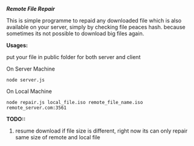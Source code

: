 ***Remote File Repair***

This is simple programme to repaid any downloaded file
which is also available on your server, simply by checking file peaces hash. 
because sometimes its not possible to download big files again.

**Usages:**

put your file in public folder for both server and client

On Server Machine 

`node server.js`

On Local Machine

`node repair.js local_file.iso remote_file_name.iso remote_server.com:3561`


**TODO::**
1. resume download if file size is different, right now its can only repair same size of remote and local file

